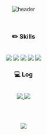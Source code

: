 <div align="center">

![header](https://capsule-render.vercel.app/api?type=rounded&color=79AC78&height=130&text=💡%20Ye%20Jin's%20Github️&fontSize=40&fontColor=FFFFFF)

<br>

### ✏️ Skills 
<br>
<img src="https://img.shields.io/badge/Java-007396?style=flat&logo=Java&logoColor=white" />
<img src="https://img.shields.io/badge/JavaScript-F7DF1E?style=flat&logo=JavaScript5&logoColor=white" />
<img src="https://img.shields.io/badge/HTML5-E34F26?style=flat&logo=HTML5&logoColor=white" />
<img src="https://img.shields.io/badge/CSS3-1572B6?style=flat&logo=CSS3&logoColor=white" />
<img src="https://img.shields.io/badge/MySQL-4479A1?style=flat&logo=MySQL&logoColor=White"/>

  
### 💻 Log 
<br>
<a href="https://velog.io/@pockyjx_">
  <img src="https://img.shields.io/badge/Velog-20C997?style=flat&logo=Velog&logoColor=White"/>
</a> 
  
<a href="https://www.notion.so/6efc351eb13946e2834ef17695b28a03">
  <img src="https://img.shields.io/badge/Notion-000000?style=flat&logo=Notion&logoColor=White"/>
</a> 

<br><br>
 
  <img src="https://github-readme-stats.vercel.app/api?username=pockyjx&show_icons=true">


</div>
